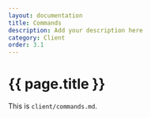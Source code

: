 ```yaml
---
layout: documentation
title: Commands
description: Add your description here
category: Client
order: 3.1
---
```


# {{ page.title }}

This is `client/commands.md`.
